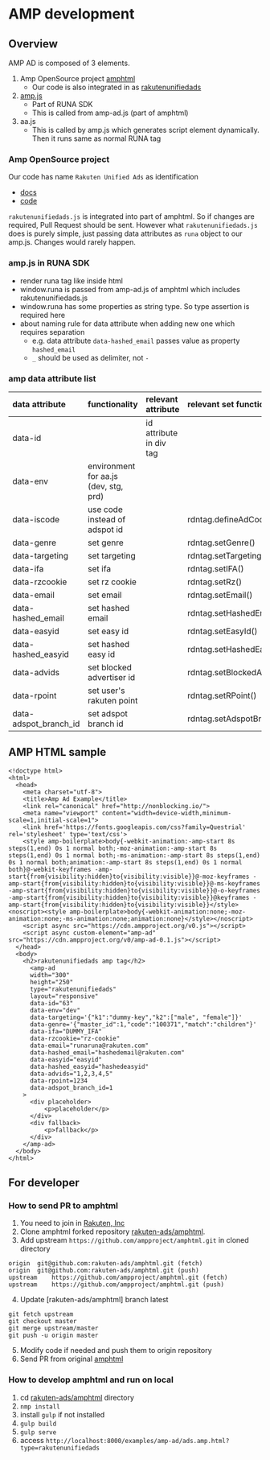 # AMP development

## Overview

AMP AD is composed of 3 elements.

1. Amp OpenSource project [amphtml](https://github.com/ampproject/amphtml)
   - Our code is also integrated in as [rakutenunifiedads](https://github.com/ampproject/amphtml/blob/master/ads/vendors/rakutenunifiedads.md)
2. [amp.js](https://github.rakops.com/gatd/rssp.js/blob/release-11/src/amp.ts)
   - Part of RUNA SDK
   - This is called from amp-ad.js (part of amphtml)
3. aa.js
   - This is called by amp.js which generates script element dynamically. Then it runs same as normal RUNA tag

### Amp OpenSource project

Our code has name `Rakuten Unified Ads` as identification

- [docs](https://github.com/ampproject/amphtml/blob/master/ads/vendors/rakutenunifiedads.md)
- [code](https://github.com/ampproject/amphtml/blob/master/ads/vendors/rakutenunifiedads.js)

`rakutenunifiedads.js` is integrated into part of amphtml. So if changes are required, Pull Request should be sent.
However what `rakutenunifiedads.js` does is purely simple, just passing data attributes as `runa` object to our amp.js. Changes would rarely happen.

### amp.js in RUNA SDK

- render runa tag like inside html
- window.runa is passed from amp-ad.js of amphtml which includes rakutenunifiedads.js
- window.runa has some properties as string type. So type assertion is required here
- about naming rule for data attribute when adding new one which requires separation
  - e.g. data attribute `data-hashed_email` passes value as property `hashed_email`
  - `_` should be used as delimiter, not `-`

### amp data attribute list

| data attribute        | functionality                         | relevant attribute      | relevant set function         |
| :-------------------- | :------------------------------------ | :---------------------- | :---------------------------- |
| data-id               |                                       | id attribute in div tag |                               |
| data-env              | environment for aa.js (dev, stg, prd) |                         |                               |
| data-iscode           | use code instead of adspot id         |                         | rdntag.defineAdCode()         |
| data-genre            | set genre                             |                         | rdntag.setGenre()             |
| data-targeting        | set targeting                         |                         | rdntag.setTargeting()         |
| data-ifa              | set ifa                               |                         | rdntag.setIFA()               |
| data-rzcookie         | set rz cookie                         |                         | rdntag.setRz()                |
| data-email            | set email                             |                         | rdntag.setEmail()             |
| data-hashed_email     | set hashed email                      |                         | rdntag.setHashedEmail()       |
| data-easyid           | set easy id                           |                         | rdntag.setEasyId()            |
| data-hashed_easyid    | set hashed easy id                    |                         | rdntag.setHashedEasyId()      |
| data-advids           | set blocked advertiser id             |                         | rdntag.setBlockedAdvertiser() |
| data-rpoint           | set user's rakuten point              |                         | rdntag.setRPoint()            |
| data-adspot_branch_id | set adspot branch id                  |                         | rdntag.setAdspotBranchId()    |

## AMP HTML sample

```
<!doctype html>
<html>
  <head>
    <meta charset="utf-8">
    <title>Amp Ad Example</title>
    <link rel="canonical" href="http://nonblocking.io/">
    <meta name="viewport" content="width=device-width,minimum-scale=1,initial-scale=1">
    <link href='https://fonts.googleapis.com/css?family=Questrial' rel='stylesheet' type='text/css'>
    <style amp-boilerplate>body{-webkit-animation:-amp-start 8s steps(1,end) 0s 1 normal both;-moz-animation:-amp-start 8s steps(1,end) 0s 1 normal both;-ms-animation:-amp-start 8s steps(1,end) 0s 1 normal both;animation:-amp-start 8s steps(1,end) 0s 1 normal both}@-webkit-keyframes -amp-start{from{visibility:hidden}to{visibility:visible}}@-moz-keyframes -amp-start{from{visibility:hidden}to{visibility:visible}}@-ms-keyframes -amp-start{from{visibility:hidden}to{visibility:visible}}@-o-keyframes -amp-start{from{visibility:hidden}to{visibility:visible}}@keyframes -amp-start{from{visibility:hidden}to{visibility:visible}}</style><noscript><style amp-boilerplate>body{-webkit-animation:none;-moz-animation:none;-ms-animation:none;animation:none}</style></noscript>
    <script async src="https://cdn.ampproject.org/v0.js"></script>
    <script async custom-element="amp-ad" src="https://cdn.ampproject.org/v0/amp-ad-0.1.js"></script>
  </head>
  <body>
    <h2>rakutenunifiedads amp tag</h2>
      <amp-ad
      width="300"
      height="250"
      type="rakutenunifiedads"
      layout="responsive"
      data-id="63"
      data-env="dev"
      data-targeting='{"k1":"dummy-key","k2":["male", "female"]}'
      data-genre='{"master_id":1,"code":"100371","match":"children"}'
      data-ifa="DUMMY_IFA"
      data-rzcookie="rz-cookie"
      data-email="runaruna@rakuten.com"
      data-hashed_email="hashedemail@rakuten.com"
      data-easyid="easyid"
      data-hashed_easyid="hashedeasyid"
      data-advids="1,2,3,4,5"
      data-rpoint=1234
      data-adspot_branch_id=1
    >
      <div placeholder>
          <p>placeholder</p>
      </div>
      <div fallback>
          <p>fallback</p>
      </div>
    </amp-ad>
  </body>
</html>
```

## For developer

### How to send PR to amphtml

1. You need to join in [Rakuten, Inc](https://github.com/rakuten-ads)
2. Clone amphtml forked repository [rakuten-ads/amphtml](https://github.com/rakuten-ads/amphtml).
3. Add upstream `https://github.com/ampproject/amphtml.git` in cloned directory

```
origin	git@github.com:rakuten-ads/amphtml.git (fetch)
origin	git@github.com:rakuten-ads/amphtml.git (push)
upstream	https://github.com/ampproject/amphtml.git (fetch)
upstream	https://github.com/ampproject/amphtml.git (push)
```

4. Update [rakuten-ads/amphtml] branch latest

```
git fetch upstream
git checkout master
git merge upstream/master
git push -u origin master
```

5. Modify code if needed and push them to origin repository
6. Send PR from original [amphtml](https://github.com/ampproject/amphtml)

### How to develop amphtml and run on local

1. cd [rakuten-ads/amphtml](https://github.com/rakuten-ads/amphtml) directory
2. `nmp install`
3. install `gulp` if not installed
4. `gulp build`
5. `gulp serve`
6. access `http://localhost:8000/examples/amp-ad/ads.amp.html?type=rakutenunifiedads`
